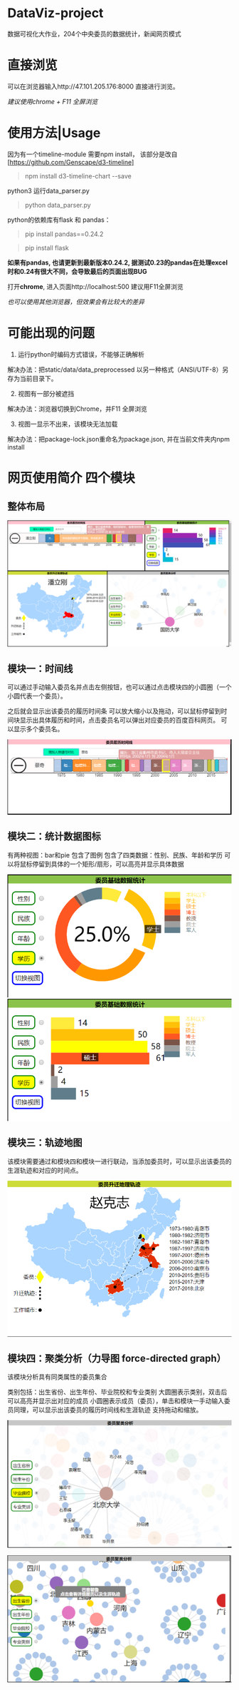 # DataViz-project
数据可视化大作业，204个中央委员的数据统计，新闻网页模式

# 直接浏览
可以在浏览器输入http://47.101.205.176:8000 直接进行浏览。

*建议使用chrome + F11 全屏浏览*

# 使用方法|Usage
因为有一个timeline-module 需要npm install， 该部分是改自[https://github.com/Genscape/d3-timeline]

> npm install d3-timeline-chart --save

python3 运行data_parser.py

> python data_parser.py

python的依赖库有flask 和 pandas：

> pip install pandas==0.24.2

> pip install flask

**如果有pandas, 也请更新到最新版本0.24.2, 据测试0.23的pandas在处理excel时和0.24有很大不同，会导致最后的页面出现BUG**

打开**chrome**, 进入页面http://localhost:500  建议用F11全屏浏览

*也可以使用其他浏览器，但效果会有比较大的差异*

# 可能出现的问题

1. 运行python时编码方式错误，不能够正确解析

解决办法：把static/data/data_preprocessed 以另一种格式（ANSI/UTF-8）另存为当前目录下。

2. 视图有一部分被遮挡

解决办法：浏览器切换到Chrome，并F11 全屏浏览

3. 视图一显示不出来，该模块无法加载

解决办法：把package-lock.json重命名为package.json, 并在当前文件夹内npm install

# 网页使用简介 四个模块
## 整体布局
![展示图](https://github.com/TissueC/DataViz-project/blob/master/images/%E7%BD%91%E9%A1%B5%E6%95%B4%E4%BD%93.png)
## 模块一：时间线
可以通过手动输入委员名并点击左侧按钮，也可以通过点击模块四的小圆圈（一个小圆代表一个委员）。

之后就会显示出该委员的履历时间条
可以放大缩小以及拖动，可以鼠标停留到时间块显示出具体履历和时间，点击委员名可以弹出对应委员的百度百科网页。
可以显示多个委员名。

![展示图](https://github.com/TissueC/DataViz-project/blob/master/images/%E6%A8%A1%E5%9D%97%E4%B8%80.png)

## 模块二：统计数据图标
有两种视图：bar和pie 包含了图例
包含了四类数据：性别、民族、年龄和学历
可以将鼠标停留到具体的一个矩形/扇形，可以高亮并显示具体数据

![展示图](https://github.com/TissueC/DataViz-project/blob/master/images/%E6%A8%A1%E5%9D%97%E4%BA%8C1.png)
![展示图](https://github.com/TissueC/DataViz-project/blob/master/images/%E6%A8%A1%E5%9D%97%E4%BA%8C2.png)

## 模块三：轨迹地图
该模块需要通过和模块四和模块一进行联动，当添加委员时，可以显示出该委员的生涯轨迹和对应的时间点。

![展示图](https://github.com/TissueC/DataViz-project/blob/master/images/%E6%A8%A1%E5%9D%97%E4%B8%89.png)

## 模块四：聚类分析（力导图 force-directed graph）
该模块分析具有同类属性的委员集合

类别包括：出生省份、出生年份、毕业院校和专业类别
大圆圈表示类别，双击后可以高亮并显示出对应的成员
小圆圈表示成员（委员），单击和模块一手动输入委员同理，可以显示出该委员的履历时间线和生涯轨迹
支持拖动和缩放。

![展示图](https://github.com/TissueC/DataViz-project/blob/master/images/%E6%A8%A1%E5%9D%97%E5%9B%9B1.png)

![展示图](https://github.com/TissueC/DataViz-project/blob/master/images/%E6%A8%A1%E5%9D%97%E5%9B%9B2.png)

